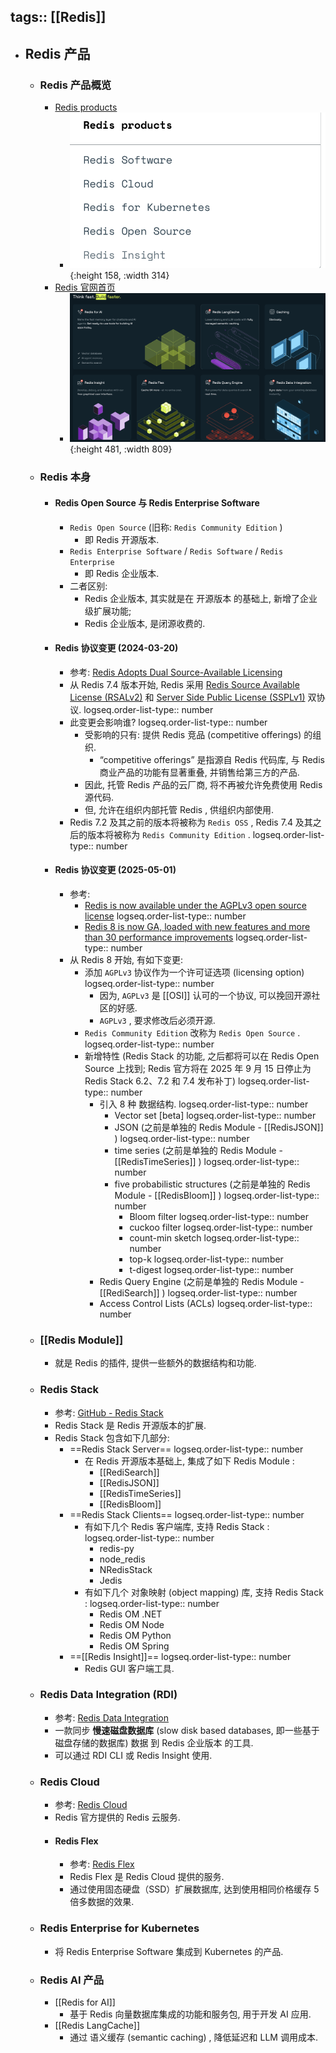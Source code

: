 tags:: [[Redis]]
---

- ## Redis 产品
	- ### Redis 产品概览
		- [Redis products](https://redis.io/docs/latest/operate/)
			- ![image.png](../assets/image_1746386637718_0.png){:height 158, :width 314}
		- [Redis 官网首页](https://redis.io/)
			- ![image.png](../assets/image_1746386683597_0.png){:height 481, :width 809}
	- ### Redis 本身
		- #### Redis Open Source 与 Redis Enterprise Software
			- `Redis Open Source` (旧称: `Redis Community Edition` )
				- 即 Redis 开源版本.
			- `Redis Enterprise Software` / `Redis Software` / `Redis Enterprise`
				- 即 Redis 企业版本.
			- 二者区别:
				- Redis 企业版本, 其实就是在 开源版本 的基础上, 新增了企业级扩展功能;
				- Redis 企业版本, 是闭源收费的.
		- #### Redis 协议变更 (2024-03-20)
			- 参考: [Redis Adopts Dual Source-Available Licensing](https://redis.io/blog/redis-adopts-dual-source-available-licensing/)
			- 从 Redis 7.4 版本开始, Redis 采用 [Redis Source Available License (RSALv2)](https://redis.io/legal/rsalv2-agreement/) 和 [Server Side Public License (SSPLv1)](https://redis.io/legal/server-side-public-license-sspl/) 双协议.
			  logseq.order-list-type:: number
			- 此变更会影响谁?
			  logseq.order-list-type:: number
				- 受影响的只有: 提供 Redis 竞品 (competitive offerings) 的组织.
					- “competitive offerings” 是指源自 Redis 代码库, 与 Redis 商业产品的功能有显著重叠, 并销售给第三方的产品.
				- 因此, 托管 Redis 产品的云厂商, 将不再被允许免费使用 Redis 源代码.
				- 但, 允许在组织内部托管 Redis , 供组织内部使用.
			- Redis 7.2 及其之前的版本将被称为 `Redis OSS` , Redis 7.4 及其之后的版本将被称为 `Redis Community Edition` .
			  logseq.order-list-type:: number
		- #### Redis 协议变更 (2025-05-01)
			- 参考:
				- [Redis is now available under the AGPLv3 open source license](https://redis.io/blog/agplv3/)
				  logseq.order-list-type:: number
				- [Redis 8 is now GA, loaded with new features and more than 30 performance improvements](https://redis.io/blog/redis-8-ga/)
				  logseq.order-list-type:: number
			- 从 Redis 8 开始, 有如下变更:
				- 添加 `AGPLv3` 协议作为一个许可证选项 (licensing option)
				  logseq.order-list-type:: number
					- 因为, `AGPLv3` 是 [[OSI]] 认可的一个协议, 可以挽回开源社区的好感.
					- `AGPLv3` , 要求修改后必须开源.
				- `Redis Community Edition` 改称为 `Redis Open Source` .
				  logseq.order-list-type:: number
				- 新增特性 (Redis Stack 的功能, 之后都将可以在 Redis Open Source 上找到; Redis 官方将在 2025 年 9 月 15 日停止为 Redis Stack 6.2、7.2 和 7.4 发布补丁)
				  logseq.order-list-type:: number
					- 引入 8 种 数据结构.
					  logseq.order-list-type:: number
						- Vector set  [beta]
						  logseq.order-list-type:: number
						- JSON  (之前是单独的 Redis Module - [[RedisJSON]] )
						  logseq.order-list-type:: number
						- time series (之前是单独的 Redis Module - [[RedisTimeSeries]] )
						  logseq.order-list-type:: number
						- five probabilistic structures (之前是单独的 Redis Module - [[RedisBloom]] )
						  logseq.order-list-type:: number
							- Bloom filter
							  logseq.order-list-type:: number
							- cuckoo filter
							  logseq.order-list-type:: number
							- count-min sketch
							  logseq.order-list-type:: number
							- top-k
							  logseq.order-list-type:: number
							- t-digest
							  logseq.order-list-type:: number
					- Redis Query Engine (之前是单独的 Redis Module - [[RediSearch]] )
					  logseq.order-list-type:: number
					- Access Control Lists (ACLs)
					  logseq.order-list-type:: number
	- ### [[Redis Module]]
		- 就是 Redis 的插件, 提供一些额外的数据结构和功能.
	- ### Redis Stack
		- 参考: [GitHub - Redis Stack](https://github.com/redis-stack)
		- Redis Stack 是 Redis 开源版本的扩展.
		- Redis Stack 包含如下几部分:
			- ==Redis Stack Server==
			  logseq.order-list-type:: number
				- 在 Redis 开源版本基础上, 集成了如下 Redis Module :
					- [[RediSearch]]
					- [[RedisJSON]]
					- [[RedisTimeSeries]]
					- [[RedisBloom]]
			- ==Redis Stack Clients==
			  logseq.order-list-type:: number
				- 有如下几个 Redis 客户端库, 支持 Redis Stack :
				  logseq.order-list-type:: number
					- redis-py
					- node_redis
					- NRedisStack
					- Jedis
				- 有如下几个 对象映射 (object mapping) 库, 支持 Redis Stack :
				  logseq.order-list-type:: number
					- Redis OM .NET
					- Redis OM Node
					- Redis OM Python
					- Redis OM Spring
			- ==[[Redis Insight]]==
			  logseq.order-list-type:: number
				- Redis GUI 客户端工具.
	- ### Redis Data Integration (RDI)
		- 参考: [Redis Data Integration](https://redis.io/docs/latest/integrate/redis-data-integration/)
		- 一款同步 **慢速磁盘数据库** (slow disk based databases, 即一些基于磁盘存储的数据库) 数据 到 Redis 企业版本 的工具.
		- 可以通过 RDI CLI 或 Redis Insight 使用.
	- ### Redis Cloud
		- 参考: [Redis Cloud](https://redis.io/cloud/)
		- Redis 官方提供的 Redis 云服务.
		- #### Redis Flex
			- 参考: [Redis Flex](https://redis.io/solutions/flex/)
			- Redis Flex 是 Redis Cloud 提供的服务.
			- 通过使用固态硬盘（SSD）扩展数据库, 达到使用相同价格缓存 5 倍多数据的效果.
	- ### Redis Enterprise for Kubernetes
		- 将 Redis Enterprise Software 集成到 Kubernetes 的产品.
	- ### Redis AI 产品
		- [[Redis for AI]]
			- 基于 Redis 向量数据库集成的功能和服务包, 用于开发 AI 应用.
		- [[Redis LangCache]]
			- 通过 语义缓存 (semantic caching) , 降低延迟和 LLM 调用成本.